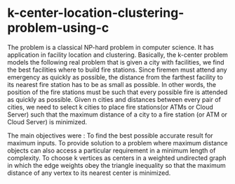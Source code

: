 # k-center-location-clustering-problem-using-c

The  problem is a classical NP-hard problem in computer science. It has application in facility location and clustering. Basically, the k-center problem models the following real problem that is given a city with facilities, we find the best facilities where to build fire stations. Since firemen must attend any emergency as quickly as possible, the distance from the farthest facility to its nearest fire station has to be as small as possible. In other words, the position of the fire stations must be such that every possible fire is attended as quickly as possible. 
Given n cities and distances between every pair of cities, we need to select k cities to place fire stations(or ATMs or Cloud Server) such that the maximum distance of a city to a fire station (or ATM or Cloud Server) is minimized.

The main objectives were :
To find the best possible accurate result for maximum inputs.
To provide solution to a problem where  maximum distance objects can also access a particular requirement in a minimum length of complexity.
To choose k vertices as centers in a weighted undirected graph in which the edge weights obey the triangle inequality so that the maximum distance of any vertex to its nearest center is minimized.

